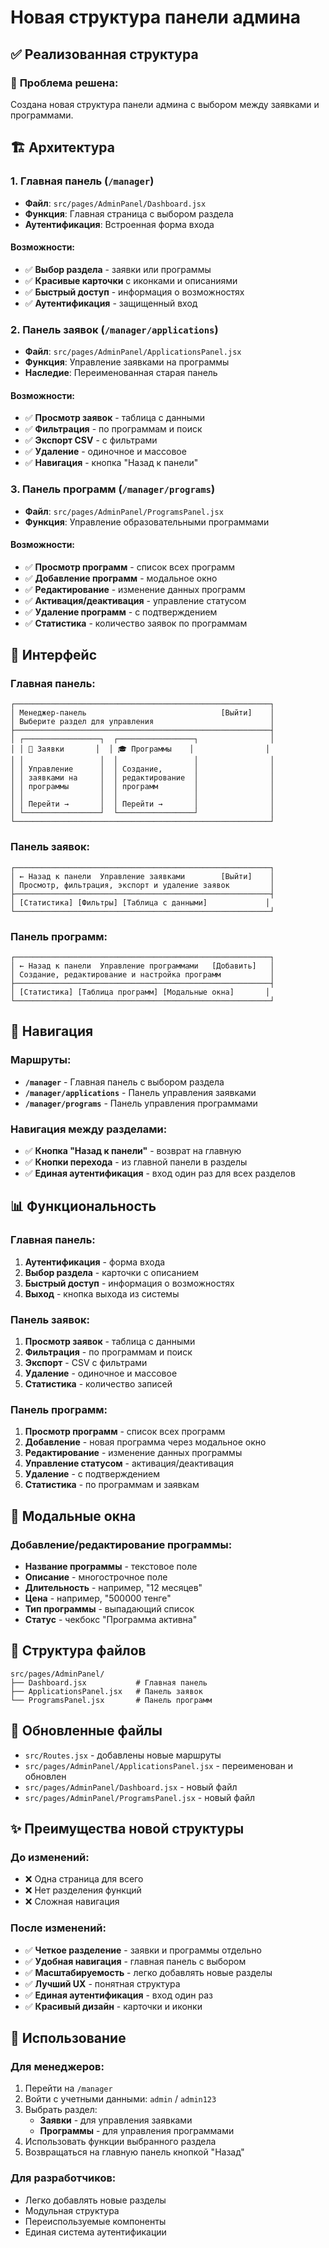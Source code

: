 # Новая структура панели админа

## ✅ Реализованная структура

### 🎯 **Проблема решена**: 
Создана новая структура панели админа с выбором между заявками и программами.

## 🏗️ Архитектура

### 1. **Главная панель** (`/manager`)
- **Файл**: `src/pages/AdminPanel/Dashboard.jsx`
- **Функция**: Главная страница с выбором раздела
- **Аутентификация**: Встроенная форма входа

#### Возможности:
- ✅ **Выбор раздела** - заявки или программы
- ✅ **Красивые карточки** с иконками и описаниями
- ✅ **Быстрый доступ** - информация о возможностях
- ✅ **Аутентификация** - защищенный вход

### 2. **Панель заявок** (`/manager/applications`)
- **Файл**: `src/pages/AdminPanel/ApplicationsPanel.jsx`
- **Функция**: Управление заявками на программы
- **Наследие**: Переименованная старая панель

#### Возможности:
- ✅ **Просмотр заявок** - таблица с данными
- ✅ **Фильтрация** - по программам и поиск
- ✅ **Экспорт CSV** - с фильтрами
- ✅ **Удаление** - одиночное и массовое
- ✅ **Навигация** - кнопка "Назад к панели"

### 3. **Панель программ** (`/manager/programs`)
- **Файл**: `src/pages/AdminPanel/ProgramsPanel.jsx`
- **Функция**: Управление образовательными программами

#### Возможности:
- ✅ **Просмотр программ** - список всех программ
- ✅ **Добавление программ** - модальное окно
- ✅ **Редактирование** - изменение данных программ
- ✅ **Активация/деактивация** - управление статусом
- ✅ **Удаление программ** - с подтверждением
- ✅ **Статистика** - количество заявок по программам

## 🎨 Интерфейс

### Главная панель:
```
┌─────────────────────────────────────────────────────────┐
│ Менеджер-панель                              [Выйти]    │
│ Выберите раздел для управления                          │
├─────────────────────────────────────────────────────────┤
│ ┌─────────────────┐  ┌─────────────────┐                │
│ │ 📄 Заявки       │  │ 🎓 Программы    │                │
│ │                 │  │                 │                │
│ │ Управление      │  │ Создание,       │                │
│ │ заявками на     │  │ редактирование  │                │
│ │ программы       │  │ программ        │                │
│ │                 │  │                 │                │
│ │ Перейти →       │  │ Перейти →       │                │
│ └─────────────────┘  └─────────────────┘                │
└─────────────────────────────────────────────────────────┘
```

### Панель заявок:
```
┌─────────────────────────────────────────────────────────┐
│ ← Назад к панели  Управление заявками        [Выйти]    │
│ Просмотр, фильтрация, экспорт и удаление заявок         │
├─────────────────────────────────────────────────────────┤
│ [Статистика] [Фильтры] [Таблица с данными]             │
└─────────────────────────────────────────────────────────┘
```

### Панель программ:
```
┌─────────────────────────────────────────────────────────┐
│ ← Назад к панели  Управление программами   [Добавить]   │
│ Создание, редактирование и настройка программ           │
├─────────────────────────────────────────────────────────┤
│ [Статистика] [Таблица программ] [Модальные окна]       │
└─────────────────────────────────────────────────────────┘
```

## 🚀 Навигация

### Маршруты:
- **`/manager`** - Главная панель с выбором раздела
- **`/manager/applications`** - Панель управления заявками
- **`/manager/programs`** - Панель управления программами

### Навигация между разделами:
- ✅ **Кнопка "Назад к панели"** - возврат на главную
- ✅ **Кнопки перехода** - из главной панели в разделы
- ✅ **Единая аутентификация** - вход один раз для всех разделов

## 📊 Функциональность

### Главная панель:
1. **Аутентификация** - форма входа
2. **Выбор раздела** - карточки с описанием
3. **Быстрый доступ** - информация о возможностях
4. **Выход** - кнопка выхода из системы

### Панель заявок:
1. **Просмотр заявок** - таблица с данными
2. **Фильтрация** - по программам и поиск
3. **Экспорт** - CSV с фильтрами
4. **Удаление** - одиночное и массовое
5. **Статистика** - количество записей

### Панель программ:
1. **Просмотр программ** - список всех программ
2. **Добавление** - новая программа через модальное окно
3. **Редактирование** - изменение данных программы
4. **Управление статусом** - активация/деактивация
5. **Удаление** - с подтверждением
6. **Статистика** - по программам и заявкам

## 🎯 Модальные окна

### Добавление/редактирование программы:
- **Название программы** - текстовое поле
- **Описание** - многострочное поле
- **Длительность** - например, "12 месяцев"
- **Цена** - например, "500000 тенге"
- **Тип программы** - выпадающий список
- **Статус** - чекбокс "Программа активна"

## 📁 Структура файлов

```
src/pages/AdminPanel/
├── Dashboard.jsx           # Главная панель
├── ApplicationsPanel.jsx   # Панель заявок
└── ProgramsPanel.jsx       # Панель программ
```

## 🔧 Обновленные файлы

- `src/Routes.jsx` - добавлены новые маршруты
- `src/pages/AdminPanel/ApplicationsPanel.jsx` - переименован и обновлен
- `src/pages/AdminPanel/Dashboard.jsx` - новый файл
- `src/pages/AdminPanel/ProgramsPanel.jsx` - новый файл

## ✨ Преимущества новой структуры

### До изменений:
- ❌ Одна страница для всего
- ❌ Нет разделения функций
- ❌ Сложная навигация

### После изменений:
- ✅ **Четкое разделение** - заявки и программы отдельно
- ✅ **Удобная навигация** - главная панель с выбором
- ✅ **Масштабируемость** - легко добавлять новые разделы
- ✅ **Лучший UX** - понятная структура
- ✅ **Единая аутентификация** - вход один раз
- ✅ **Красивый дизайн** - карточки и иконки

## 🎯 Использование

### Для менеджеров:
1. Перейти на `/manager`
2. Войти с учетными данными: `admin` / `admin123`
3. Выбрать раздел:
   - **Заявки** - для управления заявками
   - **Программы** - для управления программами
4. Использовать функции выбранного раздела
5. Возвращаться на главную панель кнопкой "Назад"

### Для разработчиков:
- Легко добавлять новые разделы
- Модульная структура
- Переиспользуемые компоненты
- Единая система аутентификации
